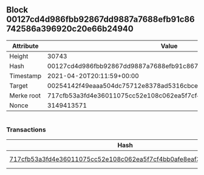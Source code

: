 ## Block 00127cd4d986fbb92867dd9887a7688efb91c86742586a396920c20e66b24940

Attribute | Value
--- | ---
Height | 30743
Hash | 00127cd4d986fbb92867dd9887a7688efb91c86742586a396920c20e66b24940
Timestamp | 2021-04-20T20:11:59+00:00
Target | 00254142f49eaaa504dc75712e8378ad5316cbcead634704b3734b6271167cc4
Merke root | 717cfb53a3fd4e36011075cc52e108c062ea5f7cf4bb0afe8eaf3d3004b5ebf3
Nonce | 3149413571

```

```

### Transactions

Hash | Amount
--- | ---
[717cfb53a3fd4e36011075cc52e108c062ea5f7cf4bb0afe8eaf3d3004b5ebf3](717cfb53a3fd4e36011075cc52e108c062ea5f7cf4bb0afe8eaf3d3004b5ebf3.md) | 10.00000000 SKEPTI 

